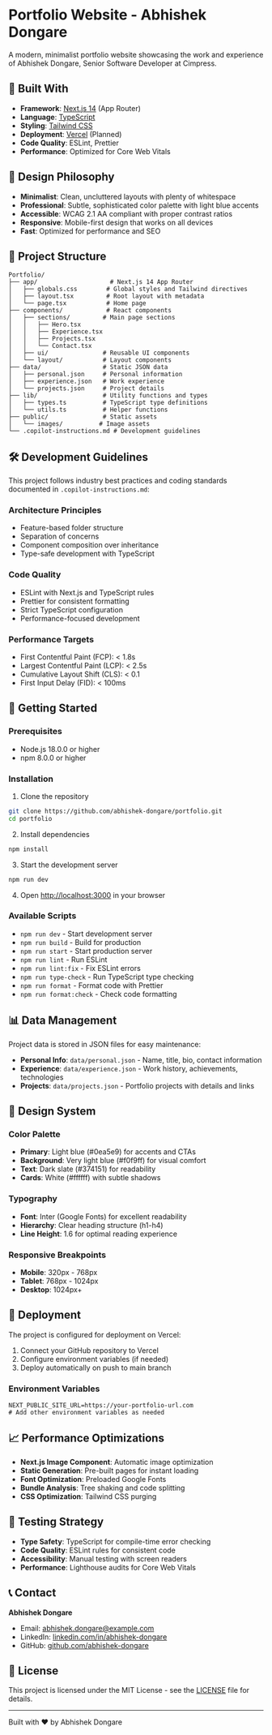 # Portfolio Website - Abhishek Dongare

A modern, minimalist portfolio website showcasing the work and experience of Abhishek Dongare, Senior Software Developer at Cimpress.

## 🚀 Built With

- **Framework**: [Next.js 14](https://nextjs.org/) (App Router)
- **Language**: [TypeScript](https://www.typescriptlang.org/)
- **Styling**: [Tailwind CSS](https://tailwindcss.com/)
- **Deployment**: [Vercel](https://vercel.com/) (Planned)
- **Code Quality**: ESLint, Prettier
- **Performance**: Optimized for Core Web Vitals

## 🎨 Design Philosophy

- **Minimalist**: Clean, uncluttered layouts with plenty of whitespace
- **Professional**: Subtle, sophisticated color palette with light blue accents
- **Accessible**: WCAG 2.1 AA compliant with proper contrast ratios
- **Responsive**: Mobile-first design that works on all devices
- **Fast**: Optimized for performance and SEO

## 📁 Project Structure

```
Portfolio/
├── app/                    # Next.js 14 App Router
│   ├── globals.css        # Global styles and Tailwind directives
│   ├── layout.tsx         # Root layout with metadata
│   └── page.tsx           # Home page
├── components/            # React components
│   ├── sections/         # Main page sections
│   │   ├── Hero.tsx
│   │   ├── Experience.tsx
│   │   ├── Projects.tsx
│   │   └── Contact.tsx
│   ├── ui/               # Reusable UI components
│   └── layout/           # Layout components
├── data/                 # Static JSON data
│   ├── personal.json     # Personal information
│   ├── experience.json   # Work experience
│   └── projects.json     # Project details
├── lib/                  # Utility functions and types
│   ├── types.ts          # TypeScript type definitions
│   └── utils.ts          # Helper functions
├── public/               # Static assets
│   └── images/          # Image assets
└── .copilot-instructions.md # Development guidelines
```

## 🛠️ Development Guidelines

This project follows industry best practices and coding standards documented in `.copilot-instructions.md`:

### Architecture Principles

- Feature-based folder structure
- Separation of concerns
- Component composition over inheritance
- Type-safe development with TypeScript

### Code Quality

- ESLint with Next.js and TypeScript rules
- Prettier for consistent formatting
- Strict TypeScript configuration
- Performance-focused development

### Performance Targets

- First Contentful Paint (FCP): < 1.8s
- Largest Contentful Paint (LCP): < 2.5s
- Cumulative Layout Shift (CLS): < 0.1
- First Input Delay (FID): < 100ms

## 🚀 Getting Started

### Prerequisites

- Node.js 18.0.0 or higher
- npm 8.0.0 or higher

### Installation

1. Clone the repository

```bash
git clone https://github.com/abhishek-dongare/portfolio.git
cd portfolio
```

2. Install dependencies

```bash
npm install
```

3. Start the development server

```bash
npm run dev
```

4. Open [http://localhost:3000](http://localhost:3000) in your browser

### Available Scripts

- `npm run dev` - Start development server
- `npm run build` - Build for production
- `npm run start` - Start production server
- `npm run lint` - Run ESLint
- `npm run lint:fix` - Fix ESLint errors
- `npm run type-check` - Run TypeScript type checking
- `npm run format` - Format code with Prettier
- `npm run format:check` - Check code formatting

## 📊 Data Management

Project data is stored in JSON files for easy maintenance:

- **Personal Info**: `data/personal.json` - Name, title, bio, contact information
- **Experience**: `data/experience.json` - Work history, achievements, technologies
- **Projects**: `data/projects.json` - Portfolio projects with details and links

## 🎨 Design System

### Color Palette

- **Primary**: Light blue (#0ea5e9) for accents and CTAs
- **Background**: Very light blue (#f0f9ff) for visual comfort
- **Text**: Dark slate (#374151) for readability
- **Cards**: White (#ffffff) with subtle shadows

### Typography

- **Font**: Inter (Google Fonts) for excellent readability
- **Hierarchy**: Clear heading structure (h1-h4)
- **Line Height**: 1.6 for optimal reading experience

### Responsive Breakpoints

- **Mobile**: 320px - 768px
- **Tablet**: 768px - 1024px
- **Desktop**: 1024px+

## 🚀 Deployment

The project is configured for deployment on Vercel:

1. Connect your GitHub repository to Vercel
2. Configure environment variables (if needed)
3. Deploy automatically on push to main branch

### Environment Variables

```env
NEXT_PUBLIC_SITE_URL=https://your-portfolio-url.com
# Add other environment variables as needed
```

## 📈 Performance Optimizations

- **Next.js Image Component**: Automatic image optimization
- **Static Generation**: Pre-built pages for instant loading
- **Font Optimization**: Preloaded Google Fonts
- **Bundle Analysis**: Tree shaking and code splitting
- **CSS Optimization**: Tailwind CSS purging

## 🧪 Testing Strategy

- **Type Safety**: TypeScript for compile-time error checking
- **Code Quality**: ESLint rules for consistent code
- **Accessibility**: Manual testing with screen readers
- **Performance**: Lighthouse audits for Core Web Vitals

## 📞 Contact

**Abhishek Dongare**

- Email: abhishek.dongare@example.com
- LinkedIn: [linkedin.com/in/abhishek-dongare](https://linkedin.com/in/abhishek-dongare)
- GitHub: [github.com/abhishek-dongare](https://github.com/abhishek-dongare)

## 📄 License

This project is licensed under the MIT License - see the [LICENSE](LICENSE) file for details.

---

Built with ❤️ by Abhishek Dongare
